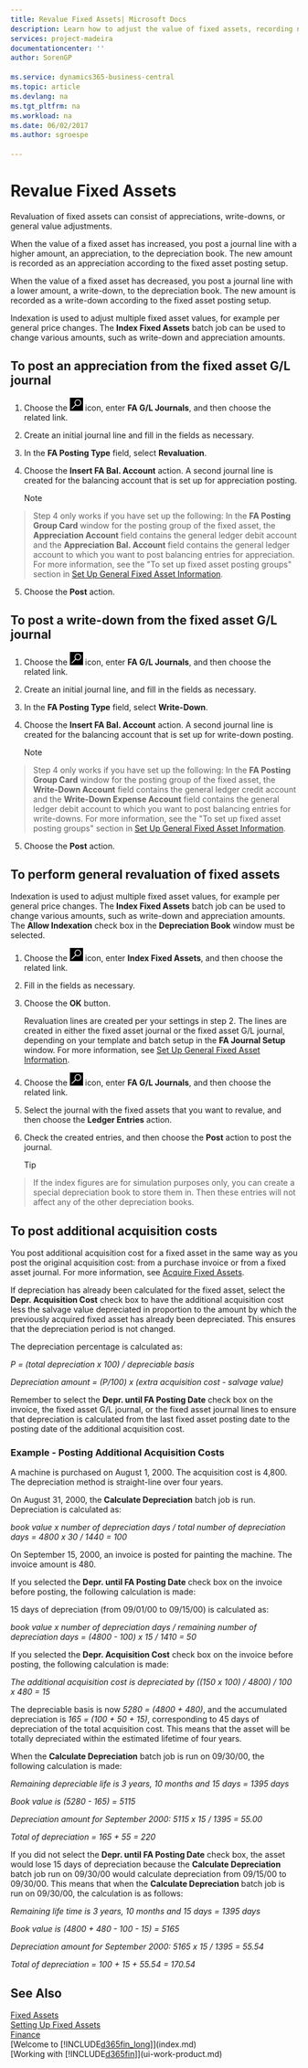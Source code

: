 ```yaml
---
title: Revalue Fixed Assets| Microsoft Docs
description: Learn how to adjust the value of fixed assets, recording new amounts as a write-down or appreciation, and post additional acquisition costs.
services: project-madeira
documentationcenter: ''
author: SorenGP

ms.service: dynamics365-business-central
ms.topic: article
ms.devlang: na
ms.tgt_pltfrm: na
ms.workload: na
ms.date: 06/02/2017
ms.author: sgroespe

---
```

# Revalue Fixed Assets
Revaluation of fixed assets can consist of appreciations, write-downs, or general value adjustments.

When the value of a fixed asset has increased, you post a journal line with a higher amount, an appreciation, to the depreciation book. The new amount is recorded as an appreciation according to the fixed asset posting setup.

When the value of a fixed asset has decreased, you post a journal line with a lower amount, a write-down, to the depreciation book. The new amount is recorded as a write-down according to the fixed asset posting setup.

Indexation is used to adjust multiple fixed asset values, for example per general price changes. The **Index Fixed Assets** batch job can be used to change various amounts, such as write-down and appreciation amounts.

## To post an appreciation from the fixed asset G/L journal
1. Choose the ![Search for Page or Report](media/ui-search/search_small.png "Search for Page or Report icon") icon, enter **FA G/L Journals**, and then choose the related link.  
2. Create an initial journal line and fill in the fields as necessary.
3. In the **FA Posting Type** field, select **Revaluation**.
4. Choose the **Insert FA Bal. Account** action. A second journal line is created for the balancing account that is set up for appreciation posting.

    > [!NOTE]  
>   Step 4 only works if you have set up the following: In the **FA Posting Group Card** window for the posting group of the fixed asset, the **Appreciation Account** field contains the general ledger debit account and the **Appreciation Bal. Account** field contains the general ledger account to which you want to post balancing entries for appreciation. For more information, see the "To set up fixed asset posting groups" section in [Set Up General Fixed Asset Information](fa-how-setup-general.md).  
5. Choose the **Post** action.

## To post a write-down from the fixed asset G/L journal
1. Choose the ![Search for Page or Report](media/ui-search/search_small.png "Search for Page or Report icon") icon, enter **FA G/L Journals**, and then choose the related link.  
2. Create an initial journal line, and fill in the fields as necessary.
3. In the **FA Posting Type** field, select **Write-Down**.
4. Choose the **Insert FA Bal. Account** action. A second journal line is created for the balancing account that is set up for write-down posting.

    > [!NOTE]  
>   Step 4 only works if you have set up the following: In the **FA Posting Group Card** window for the posting group of the fixed asset, the **Write-Down Account** field contains the general ledger credit account and the **Write-Down Expense Account** field contains the general ledger debit account to which you want to post balancing entries for write-downs. For more information, see the "To set up fixed asset posting groups" section in [Set Up General Fixed Asset Information](fa-how-setup-general.md).
5. Choose the **Post** action.

## To perform general revaluation of fixed assets
Indexation is used to adjust multiple fixed asset values, for example per general price changes. The **Index Fixed Assets** batch job can be used to change various amounts, such as write-down and appreciation amounts. The **Allow Indexation** check box in the **Depreciation Book** window must be selected.

1. Choose the ![Search for Page or Report](media/ui-search/search_small.png "Search for Page or Report icon") icon, enter **Index Fixed Assets**, and then choose the related link.  
2. Fill in the fields as necessary.
3. Choose the **OK** button.

    Revaluation lines are created per your settings in step 2. The lines are created in either the fixed asset journal or the fixed asset G/L journal, depending on your template and batch setup in the **FA Journal Setup** window. For more information, see [Set Up General Fixed Asset Information](fa-how-setup-general.md).
4. Choose the ![Search for Page or Report](media/ui-search/search_small.png "Search for Page or Report icon") icon, enter **FA G/L Journals**, and then choose the related link.  
5. Select the journal with the fixed assets that you want to revalue, and then choose the **Ledger Entries** action.  
6. Check the created entries, and then choose the **Post** action to post the journal.

    > [!TIP]  
>   If the index figures are for simulation purposes only, you can create a special depreciation book to store them in. Then these entries will not affect any of the other depreciation books.

   ## To post additional acquisition costs
   You post additional acquisition cost for a fixed asset in the same way as you post the original acquisition cost: from a purchase invoice or from a fixed asset journal. For more information, see [Acquire Fixed Assets](fa-how-acquire.md).  

If depreciation has already been calculated for the fixed asset, select the **Depr. Acquisition Cost** check box to have the additional acquisition cost less the salvage value depreciated in proportion to the amount by which the previously acquired fixed asset has already been depreciated. This ensures that the depreciation period is not changed.  

The depreciation percentage is calculated as:  

*P = (total depreciation x 100) / depreciable basis*

*Depreciation amount = (P/100) x (extra acquisition cost - salvage value)*  

Remember to select the **Depr. until FA Posting Date** check box on the invoice, the fixed asset G/L journal, or the fixed asset journal lines to ensure that depreciation is calculated from the last fixed asset posting date to the posting date of the additional acquisition cost.

### Example - Posting Additional Acquisition Costs
A machine is purchased on August 1, 2000. The acquisition cost is 4,800. The depreciation method is straight-line over four years.

On August 31, 2000, the **Calculate Depreciation** batch job is run. Depreciation is calculated as:

*book value x number of depreciation days / total number of depreciation days = 4800 x 30 / 1440 = 100*  

On September 15, 2000, an invoice is posted for painting the machine. The invoice amount is 480.

If you selected the **Depr. until FA Posting Date** check box on the invoice before posting, the following calculation is made:  

15 days of depreciation (from 09/01/00 to 09/15/00) is calculated as:

*book value x number of depreciation days / remaining number of depreciation days = (4800 - 100) x 15 / 1410 = 50*

If you selected the **Depr. Acquisition Cost** check box on the invoice before posting, the following calculation is made:  

*The additional acquisition cost is depreciated by ((150 x 100) / 4800) / 100 x 480 = 15*

The depreciable basis is now *5280 = (4800 + 480)*, and the accumulated depreciation is *165 = (100 + 50 + 15)*, corresponding to 45 days of depreciation of the total acquisition cost. This means that the asset will be totally depreciated within the estimated lifetime of four years.  

When the **Calculate Depreciation** batch job is run on 09/30/00, the following calculation is made:  

*Remaining depreciable life is 3 years, 10 months and 15 days = 1395 days*  

*Book value is (5280 - 165) = 5115*  

*Depreciation amount for September 2000: 5115 x 15 / 1395 = 55.00*  

*Total of depreciation = 165 + 55 = 220*  

If you did not select the **Depr. until FA Posting Date** check box, the asset would lose 15 days of depreciation because the **Calculate Depreciation** batch job run on 09/30/00 would calculate depreciation from 09/15/00 to 09/30/00. This means that when the **Calculate Depreciation** batch job is run on 09/30/00, the calculation is as follows:  

*Remaining life time is 3 years, 10 months and 15 days = 1395 days*  

*Book value is (4800 + 480 - 100 - 15) = 5165*

*Depreciation amount for September 2000: 5165 x 15 / 1395 = 55.54*  

*Total of depreciation = 100 + 15 + 55.54 = 170.54*

## See Also
[Fixed Assets](fa-manage.md)  
[Setting Up Fixed Assets](fa-setup.md)  
[Finance](finance.md)  
[Welcome to [!INCLUDE[d365fin_long](includes/d365fin_long_md.md)]](index.md)  
[Working with [!INCLUDE[d365fin](includes/d365fin_md.md)]](ui-work-product.md)
